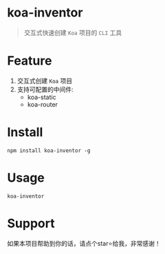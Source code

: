 # koa-inventor

> 交互式快速创建 `Koa` 项目的 `CLI` 工具


# Feature
1. 交互式创建 `Koa` 项目
2. 支持可配置的中间件:
   - koa-static
   - koa-router

# Install

```shell
npm install koa-inventor -g
```

# Usage

```shell
koa-inventor
```

# Support

如果本项目帮助到你的话，请点个star⭐给我，非常感谢！